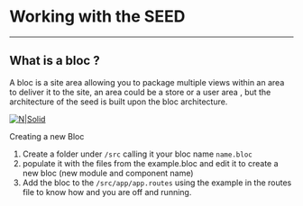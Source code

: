 # Working with the SEED

----------
## What is a bloc ?
A bloc is a site area allowing you to package multiple views within an area to deliver it to the site, an area could be a store or a user area , but the architecture of the seed is built upon the bloc architecture.

[![N|Solid](https://github.com/xpologistics/ng-xpo-seed/blob/V-2-0-0/src/assets/i/figure1.jpg?raw=true)]()


Creating a new Bloc

1. Create a folder under ```/src``` calling it your bloc name ```name.bloc```
2. populate it with the files from the example.bloc and edit it to create a new bloc (new module and component name)
3. Add the bloc to the ```/src/app/app.routes``` using the example in the routes file to know how and you are off and running.